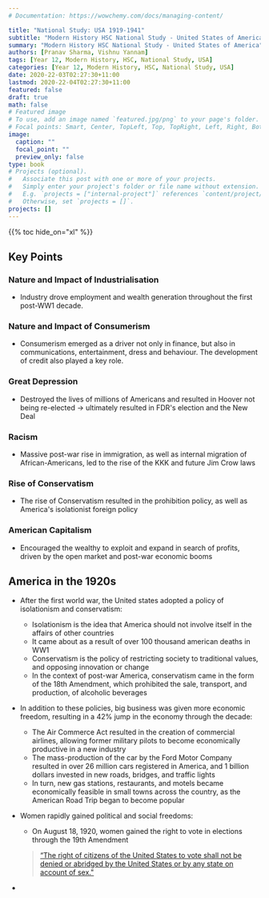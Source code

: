 ```yaml
---
# Documentation: https://wowchemy.com/docs/managing-content/

title: "National Study: USA 1919-1941"
subtitle: "Modern History HSC National Study - United States of America"
summary: "Modern History HSC National Study - United States of America"
authors: [Pranav Sharma, Vishnu Yannam]
tags: [Year 12, Modern History, HSC, National Study, USA]
categories: [Year 12, Modern History, HSC, National Study, USA]
date: 2020-22-03T02:27:30+11:00
lastmod: 2020-22-04T02:27:30+11:00
featured: false
draft: true
math: false
# Featured image
# To use, add an image named `featured.jpg/png` to your page's folder.
# Focal points: Smart, Center, TopLeft, Top, TopRight, Left, Right, BottomLeft, Bottom, BottomRight.
image:
  caption: ""
  focal_point: ""
  preview_only: false
type: book
# Projects (optional).
#   Associate this post with one or more of your projects.
#   Simply enter your project's folder or file name without extension.
#   E.g. `projects = ["internal-project"]` references `content/project/deep-learning/index.md`.
#   Otherwise, set `projects = []`.
projects: []
---
```


{{% toc hide_on="xl" %}}

## Key Points

### Nature and Impact of Industrialisation

- Industry drove employment and wealth generation throughout the first post-WW1 decade.

### Nature and Impact of Consumerism

- Consumerism emerged as a driver not only in finance, but also in communications, entertainment, dress and behaviour. The development of credit also played a key role.

### Great Depression

- Destroyed the lives of millions of Americans and resulted in Hoover not being re-elected → ultimately resulted in FDR's election and the New Deal

### Racism

- Massive post-war rise in immigration, as well as internal migration of African-Americans, led to the rise of the KKK and future Jim Crow laws

### Rise of Conservatism

- The rise of Conservatism resulted in the prohibition policy, as well as America's isolationist foreign policy

### American Capitalism

- Encouraged the wealthy to exploit and expand in search of profits, driven by the open market and post-war economic booms

## America in the 1920s

- After the first world war, the United states adopted a policy of isolationism and conservatism:

  - Isolationism is the idea that America should not involve itself in the affairs of other countries
  - It came about as a result of over 100 thousand american deaths in WW1
  - Conservatism is the policy of restricting society to traditional values, and opposing innovation or change
  - In the context of post-war America, conservatism came in the form of the 18th Amendment, which prohibited the sale, transport, and production, of alcoholic beverages

- In addition to these policies, big business was given more economic freedom, resulting in a 42% jump in the economy through the decade:

  - The Air Commerce Act resulted in the creation of commercial airlines, allowing former military pilots to become economically productive in a new industry
  - The mass-production of the car by the Ford Motor Company resulted in over 26 million cars registered in America, and 1 billion dollars invested in new roads, bridges, and traffic lights
  - In turn, new gas stations, restaurants, and motels became economically feasible in small towns across the country, as the American Road Trip began to become popular

- Women rapidly gained political and social freedoms:

  - On August 18, 1920, women gained the right to vote in elections through the 19th Amendment

  > [“The right of citizens of the United States to vote shall not be denied or abridged by the United States or by any state on account of sex."](https://constitution.congress.gov/constitution/amendment-19/)

- 